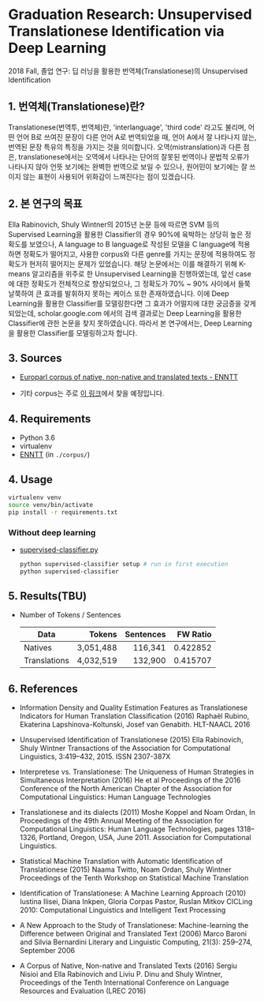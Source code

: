 # Graduation Research: Unsupervised Translationese Identification via Deep Learning

2018 Fall, 졸업 연구: 딥 러닝을 활용한 번역체(Translationese)의 Unsupervised Identification

## 1. 번역체(Translationese)란?

Translationese(번역투, 번역체)란, 'interlanguage', 'third code' 라고도 불리며, 어떤 언어 B로 쓰여진 문장이 다른 언어 A로 번역되었을 때, 언어 A에서 잘 나타나지 않는, 번역된 문장 특유의 특징을 가지는 것을 의미합니다. 오역(mistranslation)과 다른 점은, translationese에서는 오역에서 나타나는 단어의 잘못된 번역이나 문법적 오류가 나타나지 않아 언뜻 보기에는 완벽한 번역으로 보일 수 있으나, 원어민이 보기에는 잘 쓰이지 않는 표현이 사용되어 위화감이 느껴진다는 점이 있겠습니다.

## 2. 본 연구의 목표

Ella Rabinovich, Shuly Wintner의 2015년 논문 등에 따르면 SVM 등의 Supervised Learning을 활용한 Classifier의 경우 90%에 육박하는 상당히 높은 정확도를 보였으나, A language to B language로 작성된 모델을 C language에 적용하면 정확도가 떨어지고, 사용한 corpus와 다른 genre를 가지는 문장에 적용하여도 정확도가 현저히 떨어지는 문제가 있었습니다. 해당 논문에서는 이를 해결하기 위해 K-means 알고리즘을 위주로 한 Unsupervised Learning을 진행하였는데, 앞선 case에 대한 정확도가 전체적으로 향상되었으나, 그 정확도가 70% ~ 90% 사이에서 들쭉날쭉하여 큰 효과를 발휘하지 못하는 케이스 또한 존재하였습니다. 이에 Deep Learning을 활용한 Classifier를 모델링한다면 그 효과가 어떨지에 대한 궁금증을 갖게 되었는데, scholar.google.com 에서의 검색 결과로는 Deep Learning을 활용한 Classifier에 관한 논문을 찾지 못하였습니다. 따라서 본 연구에서는, Deep Learning을 활용한 Classifier를 모델링하고자 합니다.

## 3. Sources

- [Europarl corpus of native, non-native and translated texts - ENNTT](https://github.com/senisioi/enntt-release/releases/latest)

- 기타 corpus는 주로 [이 링크](http://cl.haifa.ac.il/projects/translationese/index.shtml)에서 찾을 예정입니다.

## 4. Requirements

- Python 3.6
- virtualenv
- [ENNTT](https://github.com/senisioi/enntt-release/releases/latest) (in `./corpus/`)

## 4. Usage

```bash
virtualenv venv
source venv/bin/activate
pip install -r requirements.txt
```

### Without deep learning

- [supervised-classifier.py](./supervised-classifier.py)

  ```bash
  python supervised-classifier setup # run in first execution
  python supervised-classifier
  ```

## 5. Results(TBU)

- Number of Tokens / Sentences

  | Data         |    Tokens | Sentences | FW Ratio |
  | ------------ | --------: | --------: | -------: |
  | Natives      | 3,051,488 |   116,341 | 0.422852 |
  | Translations | 4,032,519 |   132,900 | 0.415707 |

## 6. References

- Information Density and Quality Estimation Features as Translationese Indicators for Human Translation Classification (2016)
  Raphaël Rubino, Ekaterina Lapshinova-Koltunski, Josef van Genabith. HLT-NAACL 2016

- Unsupervised Identification of Translationese (2015)
  Ella Rabinovich, Shuly Wintner
  Transactions of the Association for Computational Linguistics, 3:419–432, 2015. ISSN 2307-387X

- Interpretese vs. Translationese:
  The Uniqueness of Human Strategies in Simultaneous Interpretation (2016)
  He et al
  Proceedings of the 2016 Conference of the North American Chapter of the Association for Computational Linguistics: Human Language Technologies

- Translationese and its dialects (2011)
  Moshe Koppel and Noam Ordan, In Proceedings of the 49th Annual Meeting of the Association for Computational Linguistics: Human Language Technologies, pages 1318–1326, Portland, Oregon, USA, June 2011. Association for Computational Linguistics.

- Statistical Machine Translation
  with Automatic Identification of Translationese (2015)
  Naama Twitto, Noam Ordan, Shuly Wintner
  Proceedings of the Tenth Workshop on Statistical Machine Translation

- Identification of Translationese: A Machine Learning Approach (2010)
  Iustina Ilisei, Diana Inkpen, Gloria Corpas Pastor, Ruslan Mitkov
  CICLing 2010: Computational Linguistics and Intelligent Text Processing

- A New Approach to the Study of Translationese: Machine-learning the Difference between Original and Translated Text (2006)
  Marco Baroni and Silvia Bernardini
  Literary and Linguistic Computing, 21(3): 259–274, September 2006

- A Corpus of Native, Non-native and Translated Texts (2016)
  Sergiu Nisioi and Ella Rabinovich and Liviu P. Dinu and Shuly Wintner, Proceedings of the Tenth International Conference on Language Resources and Evaluation (LREC 2016)
